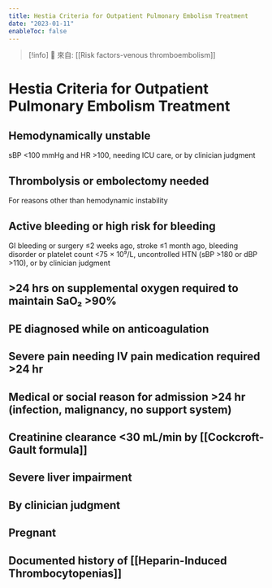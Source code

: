 ```yaml
---
title: Hestia Criteria for Outpatient Pulmonary Embolism Treatment
date: "2023-01-11"
enableToc: false
---
```


> [!info]
> 🌱 來自: [[Risk factors-venous thromboembolism]]

# Hestia Criteria for Outpatient Pulmonary Embolism Treatment

## Hemodynamically unstable
sBP <100 mmHg and HR >100, needing ICU care, or by clinician judgment

## Thrombolysis or embolectomy needed
For reasons other than hemodynamic instability

## Active bleeding or high risk for bleeding
GI bleeding or surgery ≤2 weeks ago, stroke ≤1 month ago, bleeding disorder or platelet count <75 × 10⁹/L, uncontrolled HTN (sBP >180 or dBP >110), or by clinician judgment

## >24 hrs on supplemental oxygen required to maintain SaO₂ >90%

## PE diagnosed while on anticoagulation

## Severe pain needing IV pain medication required >24 hr

## Medical or social reason for admission >24 hr (infection, malignancy, no support system)

## Creatinine clearance <30 mL/min by [[Cockcroft-Gault formula]]

## Severe liver impairment

## By clinician judgment

## Pregnant

## Documented history of [[Heparin-Induced Thrombocytopenias]]
